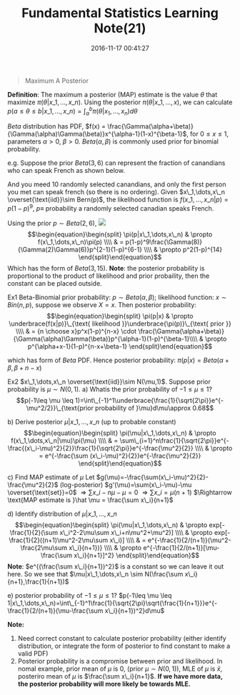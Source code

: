 ﻿---
title: Fundamental Statistics Learning Note(21)
date: 2016-11-17 00:41:27
tags:
 - Probability
categories: Statistics
---

> Maximum A Posterior

**Definition**: The maximum a posterior (MAP) estimate is the value $\theta$ that maximize $\pi(\theta | x\_1,\dots,x\_n)$. Using the posterior $\pi(\theta|x\_1,\dots,x)$, we can calculate $p(a\leq \theta\leq b|x\_1,\dots,x\_n)=\int_a^b\pi(\theta|x_1,\dots,x_n)d\theta$
<!---more--->
$Beta$ distribution has PDF, $f(x) = \frac{\Gamma(\alpha+\beta)}{\Gamma(\alpha)\Gamma(\beta)}x^{\alpha-1}(1-x)^{\beta-1}$, for $0\leq x\leq 1$, parameters $\alpha>0,\ \beta>0$. $Beta(\alpha,\beta)$ is commonly used prior for binomial probability.

e.g. Suppose the prior $Beta(3,6)$ can represent the fraction of canandians who can speak French as shown below.

And you meed 10 randomly selected canandians, and only the first person you met can speak french (so there is no ordering).
Given $x\_1,\dots,x\_n \overset{\text{iid}}\sim Bern(p)$, the likelihood function is $f(x\_1,\dots,x\_n|p)=p(1-p)^9$, $p\equiv$ probability a randomly selected canadian speaks French.

Using the prior $p\sim Beta(2,6)$, 
![](http://oc82vc8fw.bkt.clouddn.com/beta\_2\_6.png)
$$\begin{equation}\begin{split}
\pi(p|x\_1,\dots,x\_n) & \propto f(x\_1,\dots,x\_n)\pi(p) \\\\
& = p(1-p)^9\frac{\Gamma(8)}{\Gamma(2)\Gamma(6)}p^{2-1}(1-p)^{6-1} \\\\
& \propto p^2(1-p)^{14} 
\end{split}\end{equation}$$
Which has the form of $Beta(3,15)$.
**Note**: the posterior probability is proportional to the product of likelihood and prior probaility, then the constant can be placed outside.

Ex1 Beta-Binomial
prior probability: $p\sim Beta(\alpha,\beta)$; likelihood function: $x\sim Bin(n,p)$, suppose we observe $X=x$. Then posterior probability: 
$$\begin{equation}\begin{split}
\pi(p|x) & \propto \underbrace{f(x|p)}\_{\text{ likelihood }}\underbrace{\pi(p)}\_{\text{ prior }} \\\\
& = {n \choose x}p^x(1-p)^{n-x} \cdot \frac{\Gamma(\alpha+\beta)}{\Gamma(\alpha)\Gamma(\beta)}p^{\alpha-1}(1-p)^{\beta-1}\\\\
& \propto p^{\alpha+x-1}(1-p)^{n-x+\beta-1}
\end{split}\end{equation}$$

which has form of $Beta$ PDF.
Hence posterior probability: $\pi(p|x)=Beta(\alpha+\beta,\beta+n-x)$

Ex2 $x\_1,\dots,x\_n \overset{\text{iid}}\sim N(\mu,1)$. Suppose prior probability is $\mu \sim N(0,1)$.
a) Whatis the prior probability of $-1\leq \mu \leq 1$?
$$p(-1\leq \mu \leq 1)=\int\_{-1}^1\underbrace{\frac{1}{\sqrt{2\pi}}e^{-\mu^2/2}}\_{\text{prior probability of }\mu}d\mu\approx 0.68$$

b) Derive posterior $\mu|x\_1,\dots,x\_n$ (up to probable constant)
$$\begin{equation}\begin{split}
\pi(\mu|x\_1,\dots,x\_n) & \propto f(x\_1,\dots,x\_n|\mu)\pi(\mu) \\\\
& = \sum\_{i=1}^n\frac{1}{\sqrt{2\pi}}e^{-\frac{(x\_i-\mu)^2}{2}}\frac{1}{\sqrt{2\pi}}e^{-\frac{\mu^2}{2}} \\\\
& \propto = e^{-\frac{\sum (x\_i-\mu)^2}{2}}e^{-\frac{\mu^2}{2}}
\end{split}\end{equation}$$

c) Find MAP estimate of $\mu$
Let $g(\mu)=-\frac{\sum(x\_i-\mu)^2}{2}-\frac{\mu^2}{2}$ (log-posterior)
$g'(\mu)=\sum(x\_i-\mu)-\mu \overset{\text{set}}=0$
$\Rightarrow \sum x\_i -n\mu -\mu=0$
$\Rightarrow \sum x\_i=\mu(n+1)$
$\Rightarrow \text{MAP estimate is }\hat \mu = \frac{\sum x\_i}{n+1}$

d) Identify distribution of $\mu | x\_1,\dots, x\_n$
$$\begin{equation}\begin{split}
\pi(\mu|x\_1,\dots,x\_n) & \propto exp[-\frac{1}{2}(\sum x\_i^2-2\mu\sum x\_i+n\mu^2+\mu^2)] \\\\
& \propto exp[-\frac{1}{2}((n+1)\mu^2-2\mu\sum x\_i)] \\\\
& = e^{-\frac{1}{2/(n+1)}(\mu^2-\frac{2\mu\sum x\_i}{n+1})} \\\\
& \propto e^{-\frac{1}{2/(n+1)}[\mu-\frac{\sum x\_i}{n+1}]^2}
\end{split}\end{equation}$$
**Note**: $e^{(\frac{\sum x\_i}{n+1})^2}$ is a constant so we can leave it out here.
So we see that $\mu|x\_1,\dots,x\_n \sim N(\frac{\sum x\_i}{n+1},\frac{1}{n+1})$

e) posterior probability of $-1\leq \mu \leq 1$?
$p(-1\leq \mu \leq 1|x\_1,\dots,x\_n)=\int\_{-1}^1\frac{1}{\sqrt{2\pi}\sqrt{\frac{1}{n+1}}}e^{-\frac{1}{2/(n+1)}(\mu-\frac{\sum x\_i}{n+1})^2}d\mu$

**Note:**
 1. Need correct constant to calculate posterior probability (either identify distribution, or integrate the form of posterior to find constant to make a valid PDF)
 2. Posterior probability is a compromise between prior and likelihood.
    In nomal example, prior mean of $\mu$ is 0, (prior $\mu \sim N(0,1)$), MLE of $\mu$ is $\bar x$, posteriro mean of $\mu$ is $\frac{\sum x\_i}{n+1}$. **If we have more data, the posterior probability will more likely be towards MLE.**

